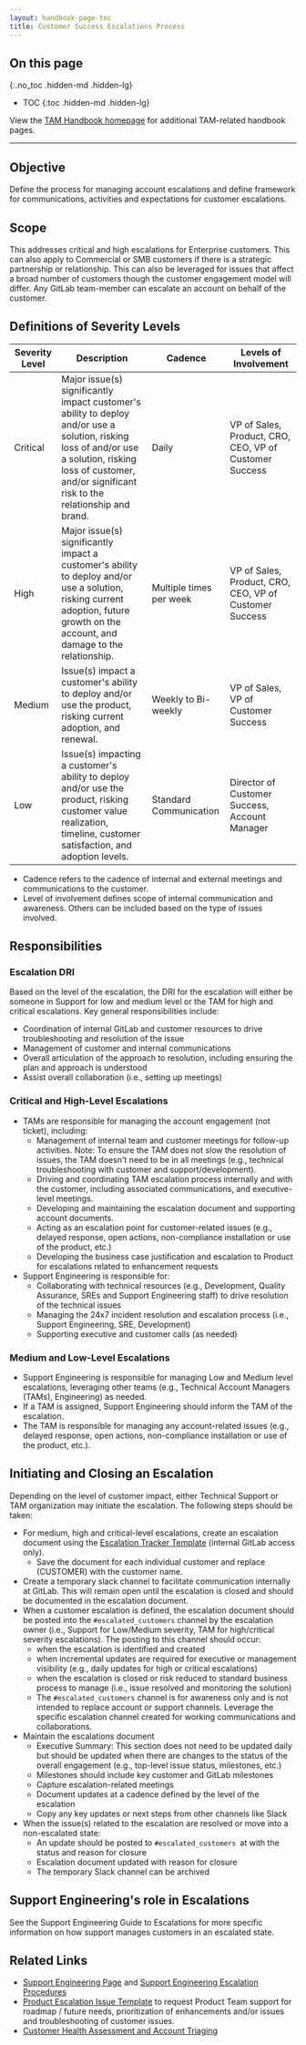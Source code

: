 ```yaml
---
layout: handbook-page-toc
title: Customer Success Escalations Process
---
```


## On this page
{:.no_toc .hidden-md .hidden-lg}

- TOC
{:toc .hidden-md .hidden-lg}

View the [TAM Handbook homepage](/handbook/customer-success/tam/) for additional TAM-related handbook pages.

- - -

## Objective

Define the process for managing account escalations and define framework for communications, activities and expectations for customer escalations.

## Scope

This addresses critical and high escalations for Enterprise customers. This can also apply to Commercial or SMB customers if there is a strategic partnership or relationship. This can also be leveraged for issues that affect a broad number of customers though the customer engagement model will differ. Any GitLab team-member can escalate an account on behalf of the customer.

## Definitions of Severity Levels

| Severity Level | Description | Cadence | Levels of Involvement |
| -------------- | ----------- | ------- | --------------------- |
| Critical | Major issue(s) significantly impact customer's ability to deploy and/or use a solution, risking loss of and/or use a solution, risking loss of customer, and/or significant risk to the relationship and brand. | Daily | VP of Sales, Product, CRO, CEO, VP of Customer Success |
| High | Major issue(s) significantly impact a customer's ability to deploy and/or use a solution, risking current adoption, future growth on the account, and damage to the relationship. | Multiple times per week | VP of Sales, Product, CRO, CEO, VP of Customer Success |
| Medium | Issue(s) impact a customer's ability to deploy and/or use the product, risking current adoption, and renewal. | Weekly to Bi-weekly | VP of Sales, VP of Customer Success |
| Low | Issue(s) impacting a customer's ability to deploy and/or use the product, risking customer value realization, timeline, customer satisfaction, and adoption levels. | Standard Communication | Director of Customer Success, Account Manager |

- Cadence refers to the cadence of internal and external meetings and communications to the customer.
- Level of involvement defines scope of internal communication and awareness. Others can be included based on the type of issues involved.

## Responsibilities

### Escalation DRI

Based on the level of the escalation, the DRI for the escalation will either be someone in Support for low and medium level or the TAM for high and critical escalations. Key general responsibilities include:

- Coordination of internal GitLab and customer resources to drive troubleshooting and resolution of the issue
- Management of customer and internal communications
- Overall articulation of the approach to resolution, including ensuring the plan and approach is understood
- Assist overall collaboration (i.e., setting up meetings)

### Critical and High-Level Escalations

- TAMs are responsible for managing the account engagement (not ticket), including:
    - Management of internal team and customer meetings for follow-up activities. Note: To ensure the TAM does not slow the resolution of issues, the TAM doesn't need to be in all meetings (e.g., technical troubleshooting with customer and support/development).
    - Driving and coordinating TAM escalation process internally and with the customer, including associated communications, and executive-level meetings.
    - Developing and maintaining the escalation document and supporting account documents.
    - Acting as an escalation point for customer-related issues (e.g., delayed response, open actions, non-compliance installation or use of the product, etc.)
    - Developing the business case justification and escalation to Product for escalations related to enhancement requests
- Support Engineering is responsible for:
    - Collaborating with technical resources (e.g., Development, Quality Assurance, SREs and Support Engineering staff) to drive resolution of the technical issues
    - Managing the 24x7 incident resolution and escalation process (i.e., Support Engineering, SRE, Development)
    - Supporting executive and customer calls (as needed)

### Medium and Low-Level Escalations

- Support Engineering is responsible for managing Low and Medium level escalations, leveraging other teams (e.g., Technical Account Managers (TAMs), Engineering) as needed.
- If a TAM is assigned, Support Engineering should inform the TAM of the escalation.
- The TAM is responsible for managing any account-related issues (e.g., delayed response, open actions, non-compliance installation or use of the product, etc.).

## Initiating and Closing an Escalation

Depending on the level of customer impact, either Technical Support or TAM organization may initiate the escalation. The following steps should be taken:

- For medium, high and critical-level escalations, create an escalation document using the [Escalation Tracker Template](https://docs.google.com/document/d/1DFW9WDigDZTRQlArqvyaLl_GcYi5lwsxKKKtcjB49s0/edit#) (internal GitLab access only). 
    - Save the document for each individual customer and replace (CUSTOMER) with the customer name.
- Create a temporary slack channel to facilitate communication internally at GitLab. This will remain open until the escalation is closed and should be documented in the escalation document. 
- When a customer escalation is defined, the escalation document should be posted into the `#escalated_customers` channel by the escalation owner (i.e., Support for Low/Medium severity, TAM for high/critical severity escalations). The posting to this channel should occur:
    - when the escalation is identified and created
    - when incremental updates are required for executive or management visibility (e.g., daily updates for high or critical escalations)
    - when the escalation is closed or risk reduced to standard business process to manage (i.e., issue resolved and monitoring the solution)
    - The `#escalated_customers` channel is for awareness only and is not intended to replace account or support channels. Leverage the specific escalation channel created for working communications and collaborations.
- Maintain the escalations document
    - Executive Summary: This section does not need to be updated daily but should be updated when there are changes to the status of the overall engagement (e.g., top-level issue status, milestones, etc.)
    - Milestones should include key customer and GitLab milestones
    - Capture escalation-related meetings 
    - Document updates at a cadence defined by the level of the escalation 
    - Copy any key updates or next steps from other channels like Slack
- When the issue(s) related to the escalation are resolved or move into a non-escalated state:
    - An update should be posted to `#escalated_customers `at with the status and reason for closure
    - Escalation document updated with reason for closure
    - The temporary Slack channel can be archived

## Support Engineering's role in Escalations

See the Support Engineering Guide to Escalations for more specific information on how support manages customers in an escalated state.

## Related Links

- [Support Engineering Page](/handbook/support/) and [Support Engineering Escalation Procedures](/handbook/support/workflows/working-with-issues.html)
- [Product Escalation Issue Template](https://gitlab.com/gitlab-com/Product/issues/new?issuable_template=Product-Support-Request) to request Product Team support for roadmap / future needs, prioritization of enhancements and/or issues and troubleshooting of customer issues.
- [Customer Health Assessment and Account Triaging](/handbook/customer-success/tam/health-score-triage/)